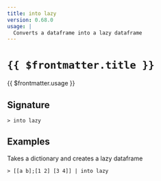 ```yaml
---
title: into lazy
version: 0.68.0
usage: |
  Converts a dataframe into a lazy dataframe
---
```


# <code>{{ $frontmatter.title }}</code>

<div style='white-space: pre-wrap;'>{{ $frontmatter.usage }}</div>

## Signature

```> into lazy ```

## Examples

Takes a dictionary and creates a lazy dataframe
```shell
> [[a b];[1 2] [3 4]] | into lazy
```
